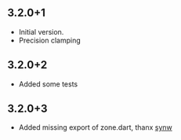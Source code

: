 ## 3.2.0+1

- Initial version.
- Precision clamping

## 3.2.0+2

 - Added some tests
 
 ## 3.2.0+3

 - Added missing export of zone.dart, thanx [synw](https://github.com/synw)
 